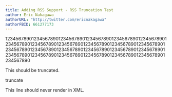 ```yaml
---
title: Adding RSS Support - RSS Truncation Test
author: Eric Nakagawa
authorURL: "http://twitter.com/ericnakagawa"
authorFBID: 661277173
---
```

1234567890123456789012345678901234567890123456789012345678901234567890123456789012345678901234567890123456789012345678901234567890123456789012345678901234567890123456789012345678901234567890123456789012345678901234567890123456789012345678901234567890

This should be truncated.

truncate

This line should never render in XML.
